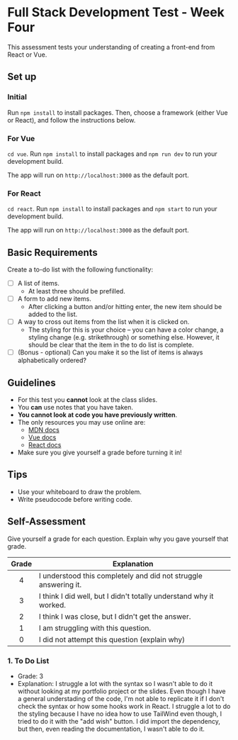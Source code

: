 # Full Stack Development Test - Week Four

This assessment tests your understanding of creating a front-end from React or Vue.

## Set up

### Initial

Run `npm install` to install packages. Then, choose a framework (either Vue or React), and follow the instructions below.

### For Vue

`cd vue`. Run `npm install` to install packages and `npm run dev` to run your development build.

The app will run on `http://localhost:3000` as the default port.

### For React

`cd react`. Run `npm install` to install packages and `npm start` to run your development build.

The app will run on `http://localhost:3000` as the default port.

## Basic Requirements

Create a to-do list with the following functionality:

- [ ] A list of items.
  - At least three should be prefilled.
- [ ] A form to add new items.
  - After clicking a button and/or hitting enter, the new item should be added to the list.
- [ ] A way to cross out items from the list when it is clicked on.
  - The styling for this is your choice – you can have a color change, a styling change (e.g. strikethrough) or something else. However, it should be clear that the item in the to do list is complete.
- [ ] (Bonus - optional) Can you make it so the list of items is always alphabetically ordered?

## Guidelines

- For this test you **cannot** look at the class slides.
- You **can** use notes that you have taken.
- **You cannot look at code you have previously written**.
- The only resources you may use online are:
  - [MDN docs](https://developer.mozilla.org/en-US/)
  - [Vue docs](https://vuejs.org/v2/guide/)
  - [React docs](https://reactjs.org/docs/hooks-overview.html)
- Make sure you give yourself a grade before turning it in!

## Tips

- Use your whiteboard to draw the problem.
- Write pseudocode before writing code.

## Self-Assessment

Give yourself a grade for each question. Explain why you gave yourself that grade.

| Grade | Explanation                                                        |
| :---: | ------------------------------------------------------------------ |
|   4   | I understood this completely and did not struggle answering it.    |
|   3   | I think I did well, but I didn't totally understand why it worked. |
|   2   | I think I was close, but I didn't get the answer.                  |
|   1   | I am struggling with this question.                                |
|   0   | I did not attempt this question (explain why)                      |

### 1. To Do List

- Grade: 3
- Explanation: I struggle a lot with the syntax so I wasn't able to do it without looking at my portfolio project or the slides. Even though I have a general understading of the code, I'm not able to replicate it if I don't check the syntax or how some hooks work in React. I struggle a lot to do the styling because I have no idea how to use TailWind even though, I tried to do it with the "add wish" button. I did import the dependency, but then, even reading the documentation, I wasn't able to do it.
